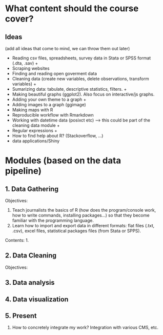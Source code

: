 # What content should the course cover?

## Ideas 
(add all ideas that come to mind, we can throw them out later)

- Reading csv files, spreadsheets, survey data in Stata or SPSS format (.dta, .sav) +
- Scraping websites
- Finding and reading open goverment data
- Cleaning data (create new variables, delete observations, transform variables) +
- Sumarizing data: tabulate, descriptive statistics, filters. +
- Making beautiful graphs (ggplot2). Also focus on interactive/js graphs.
- Adding your own theme to a graph +
- Adding images to a graph (ggimage)
- Making maps with R
- Reproducible workflow with Rmarkdown
- Working with datetime data (posixct etc) --> this could be part of the cleaning data module +
- Regular expressions +
- How to find help about R? (Stackoverflow, ...)
- data applications/Shiny

# Modules (based on the data pipeline)

## 1.  Data Gathering

Objectives: 
1.  Teach journalists the basics of R (how does the program/console work, how to write commands, installing packages...) so that they become familiar with the programming language.  
2.  Learn how to import and export data in different formats: flat files (.txt, .csv), excel files, statistical packages files (from Stata or SPPS). 

Contents: 
1.   


## 2.  Data Cleaning

Objectives: 

## 3. Data analysis

## 4. Data visualization

## 5. Present

1. How to concretely integrate my work? Integration with various CMS, etc. 
